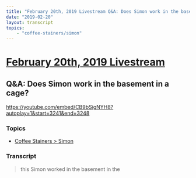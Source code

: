 ```yaml
---
title: "February 20th, 2019 Livestream Q&A: Does Simon work in the basement in a cage?"
date: "2019-02-20"
layout: transcript
topics:
    - "coffee-stainers/simon"
---
```

# [February 20th, 2019 Livestream](../2019-02-20.md)
## Q&A: Does Simon work in the basement in a cage?
https://youtube.com/embed/CB9bSigNYH8?autoplay=1&start=3241&end=3248

### Topics
* [Coffee Stainers > Simon](../topics/coffee-stainers/simon.md)

### Transcript

> this Simon worked in the basement in the
